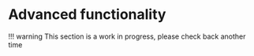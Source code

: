 # Advanced functionality

!!! warning
    This section is a work in progress, please check back another time